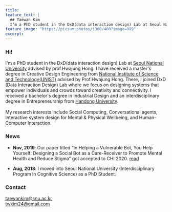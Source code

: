 ```yaml
---
title: 
feature_text: |
  ## Taewan Kim
  I’m a PhD student in the DxD(data interaction design) Lab at Seoul National University advised by Prof. Hwajung Hong.
feature_image: "https://picsum.photos/1300/400?image=989"
excerpt: 
---
```

### Hi!
I'm a PhD student in the DxD(data interaction design) Lab at <a href="https://www.snu.ac.kr/" target="_blank">Seoul National University</a> advised by prof.Hwajung Hong. I have received a master's degree in Creative Design Engineering from <a href="https://www.unist.ac.kr/" target="_blank">National Institute of Science and Technology(UNIST)</a> advised by Prof.Hwajung Hong. There, I joined DxD (Data Interaction Design) Lab where we focus on designing systems that empower individuals and crowds toward creativity and connectivity. I received a bachelor's degree in Industrial Design and an interdisciplinary degree in Entrepreneurship from <a href="https://www.handong.edu/eng/" target="_blank">Handong University</a>. <br><br> My research interests include Social Computing, Conversational agents, Interactive system design for Mental & Physical Wellbeing, and Human-Computer Interaction.

### News
- <b>Nov, 2019</b>: Our paper titled “In Helping a Vulnerable Bot, You Help Yourself: Designing a Social Bot as a Care-Receiver to Promote Mental Health and Reduce Stigma” got accepted to CHI 2020. <a href="/academic/2019/11/09/chi2020/">read</a> 

- <b>Aug, 2018</b>: I moved into Seoul National University (Interdisciplinary Program in Cognitive Science) as a PhD Student.

### Contact
taewankim@snu.ac.kr
<br>
twkim24@gmail.com


